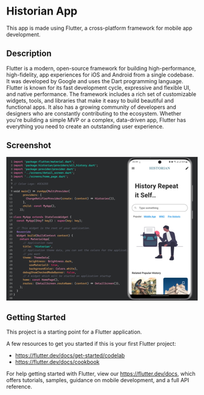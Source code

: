 # Historian App

This app is made using Flutter, a cross-platform framework for mobile app development.

## Description

Flutter is a modern, open-source framework for building high-performance, high-fidelity, app experiences for iOS and Android from a single codebase. It was developed by Google and uses the Dart programming language. Flutter is known for its fast development cycle, expressive and flexible UI, and native performance. The framework includes a rich set of customizable widgets, tools, and libraries that make it easy to build beautiful and functional apps. It also has a growing community of developers and designers who are constantly contributing to the ecosystem. Whether you're building a simple MVP or a complex, data-driven app, Flutter has everything you need to create an outstanding user experience.

## Screenshot
![Alt Text](assets/img/screenshot.jpg)

## Getting Started

This project is a starting point for a Flutter application.

A few resources to get you started if this is your first Flutter project:

- https://flutter.dev/docs/get-started/codelab
- https://flutter.dev/docs/cookbook

For help getting started with Flutter, view our
https://flutter.dev/docs, which offers tutorials,
samples, guidance on mobile development, and a full API reference.
